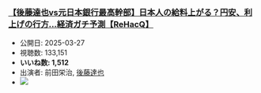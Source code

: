 ### [【後藤達也vs元日本銀行最高幹部】日本人の給料上がる？円安、利上げの行方...経済ガチ予測【ReHacQ】](https://www.youtube.com/watch?v=WI-bF1OowWM)
-   公開日: 2025-03-27
-   視聴数: 133,151
-   **いいね数: 1,512**
-   出演者: 前田栄治, [後藤達也](/rehacq_fan/people/後藤達也 "wikilink")
- [![](https://img.youtube.com/vi/WI-bF1OowWM/hqdefault.jpg)](https://www.youtube.com/watch?v=WI-bF1OowWM)

